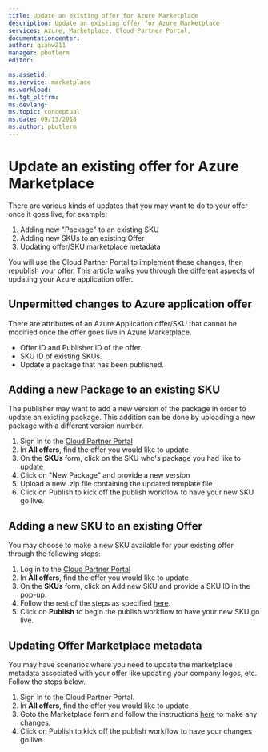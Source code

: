 ```yaml
---
title: Update an existing offer for Azure Marketplace
description: Update an existing offer for Azure Marketplace
services: Azure, Marketplace, Cloud Partner Portal, 
documentationcenter:
author: qianw211
manager: pbutlerm  
editor:

ms.assetid: 
ms.service: marketplace
ms.workload: 
ms.tgt_pltfrm: 
ms.devlang: 
ms.topic: conceptual
ms.date: 09/13/2018
ms.author: pbutlerm
---
```



Update an existing offer for Azure Marketplace 
==============================================

There are various kinds of updates that you may want to do to your offer
once it goes live, for example:

1.  Adding new \"Package\" to an existing SKU
2.  Adding new SKUs to an existing Offer
3.  Updating offer/SKU marketplace metadata

You will use the Cloud Partner Portal to implement these changes, then republish your offer. This article walks you through the different aspects of updating your Azure application offer.

Unpermitted changes to Azure application offer 
-----------------------------------------------

There are attributes of an Azure Application offer/SKU that cannot be modified once the offer goes live in Azure Marketplace.

* Offer ID and Publisher ID of the offer.
* SKU ID of existing SKUs.
* Update a package that has been published.

Adding a new Package to an existing SKU 
---------------------------------------

The publisher may want to add a new version of the package in order to update an existing package. This addition can be done by uploading a new package with a different version number.

1.  Sign in to the [Cloud Partner Portal](http://cloudpartner.azure.com)
2.  In **All offers**, find the offer you would like to update
3.  On the **SKUs** form, click on the SKU who\'s package you had like to update
4.  Click on \"New Package\" and provide a new version
5.  Upload a new .zip file containing the updated template file
6.  Click on Publish to kick off the publish workflow to have your new
    SKU go live.

Adding a new SKU to an existing Offer
-------------------------------------

You may choose to make a new SKU available for your existing offer through the following steps:

1.  Log in to the [Cloud Partner Portal](http://cloudpartner.azure.com)
2.  In **All offers**, find the offer you would like to update
3.  On the **SKUs** form, click on Add new SKU and provide a SKU ID in the
    pop-up.
4.  Follow the rest of the steps as specified
    [here](./cloud-partner-portal-managed-app-publish.md).
5.  Click on **Publish** to begin the publish workflow to have your new
    SKU go live.

Updating Offer Marketplace metadata 
-----------------------------------

You may have scenarios where you need to update the marketplace metadata
associated with your offer like updating your company logos, etc. Follow the steps below.

1.  Sign in to the Cloud Partner Portal.
2.  In **All offers**, find the offer you would like to update
3.  Goto the Marketplace form and follow the instructions
    [here](../cloud-partner-portal/azure-applications/cpp-marketplace-tab.md)
    to make any changes.
4.  Click on Publish to kick off the publish workflow to have your
    changes go live.
